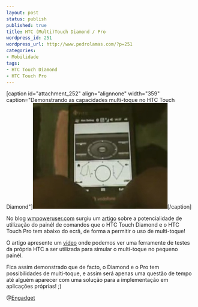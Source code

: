 ```yaml
---
layout: post
status: publish
published: true
title: HTC (Multi)Touch Diamond / Pro
wordpress_id: 251
wordpress_url: http://www.pedrolamas.com/?p=251
categories:
- Mobilidade
tags:
- HTC Touch Diamond
- HTC Touch Pro
---
```

[caption id="attachment\_252" align="alignnone" width="359" caption="Demonstrando as capacidades multi-toque no HTC Touch Diamond"]![Demonstrando as capacidades multi-toque no HTC Touch Diamond](/wp-content/uploads/2008/08/htc-touch-diamond-multi-touch.jpg "HTC Touch Diamond multi-touch")[/caption]

No blog [wmpoweruser.com](http://wmpoweruser.com/) surgiu um [artigo](http://wmpoweruser.com/?p=693) sobre a potencialidade de utilização do painél de comandos que o HTC Touch Diamond e o HTC Touch Pro tem abaixo do ecrã, de forma a permitir o uso de multi-toque!

O artigo apresente um [vídeo](http://www.youtube.com/watch?v=f3Owgcos_KY) onde podemos ver uma ferramente de testes da própria HTC a ser utilizada para simular o multi-toque no pequeno painél.

Fica assim demonstrado que de facto, o Diamond e o Pro tem possibilidades de multi-toque, e assim será apenas uma questão de tempo até alguém aparecer com uma solução para a implementação em aplicações próprias! ;)

@[Engadget](http://www.engadget.com/2008/08/20/htcs-touch-diamond-pro-are-multi-touch-gods-just-not-how-you/)
